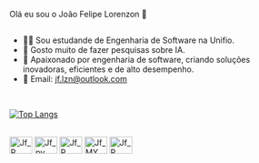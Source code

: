 Olá eu sou o João Felipe Lorenzon 👋<br>

##

- 🧑‍💻 Sou estudande de Engenharia de Software na Unifio.
- 🤖 Gosto muito de fazer pesquisas sobre IA.
- 🧠 Apaixonado por engenharia de software, criando soluções inovadoras, eficientes e de alto desempenho.
- 🤝 Email: jf.lzn@outlook.com

<br>

[![Top Langs](https://github-readme-stats.vercel.app/api/top-langs/?username=JoaoFelipeL23)](https://github.com/anuraghazra/github-readme-stats)

   
<div style="display: inline_block"><br>

 
 <img align="center" alt="Jf_R" height="30" width="40" src="https://cdn.jsdelivr.net/gh/devicons/devicon/icons/java/java-original.svg" /> 
 <img align="center" alt="Jf_py" height="30" width="40" src="https://cdn.jsdelivr.net/gh/devicons/devicon/icons/spring/spring-original.svg"  />
 <img align="center" alt="Jf_R" height="30" width="40" src= "https://cdn.jsdelivr.net/gh/devicons/devicon/icons/python/python-original.svg" />   
 <img align="center" alt="Jf_MY_SQL" height="30" width="40" src="https://cdn.jsdelivr.net/gh/devicons/devicon/icons/mysql/mysql-original-wordmark.svg" /> 
 <img align="center" alt="Jf_R" height="30" width="40" src="https://cdn.jsdelivr.net/gh/devicons/devicon/icons/go/go-original.svg" /> 
  
 



</div>

 ## 

